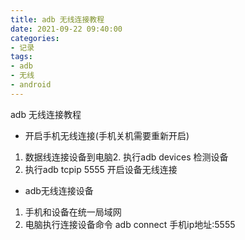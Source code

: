 ```yaml
---
title: adb 无线连接教程
date: 2021-09-22 09:40:00
categories: 
- 记录
tags:
- adb
- 无线
- android
---
```

adb 无线连接教程
<!--more-->
*   开启手机无线连接(手机关机需要重新开启) 
1. 数据线连接设备到电脑2.  执行adb devices 检测设备
2. 执行adb tcpip 5555  开启设备无线连接
*   adb无线连接设备 
1. 手机和设备在统一局域网
2. 电脑执行连接设备命令     adb connect 手机ip地址:5555
